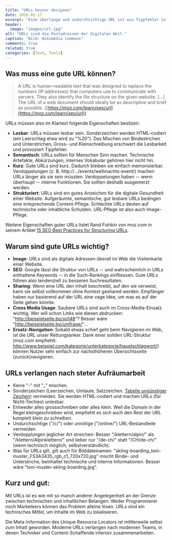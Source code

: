```yaml
---
title: "URLs besser designen"
date: 2016-01-17
excerpt: "Eine überlange und undurchsichtige URL ist wie Tippfehler in der Postadresse: Unschön und schlecht fürs Geschäft. Warum es sich lohnt, URLs richtig zu gestalten. Und: Womit man anfangen könnte."
header:
  image: "images/url.jpg"
alt: "URLs sind die Postadressen der digitalen Welt."
caption: "Bild: Wikimedia Commons"
comments: true
related: true
categories: [Text, Tools]
---
```


## Was muss eine gute URL können?

> A URL is human-readable text that was designed to replace the numbers (IP addresses) that computers use to communicate with servers. They also identify the file structure on the given website. [...] The URL of a web document should ideally be as descriptive and brief as possible. ([https://moz.com/learn/seo/url](https://moz.com/learn/seo/url))

URLs müssen also im Klartext folgende Eigenschaften besitzen:

- **Lesbar**: URLs müssen lesbar sein. Sonderzeichen werden HTML-codiert (ein Leerschlag etwa wird zu "%20"). Das Mischen von Bindestrichen und Unterstrichen, Gross- und Kleinschreibung erschwert die Lesbarkeit und provoziert Tippfehler.
- **Semantisch**: URLs sollten für Menschen Sinn machen. Technische Artefakte, Abkürzungen, internes Vokabular gehören hier nicht hin.
- **Kurz**: Gute URLs sind kurz. Dadurch bleiben sie einfach memorisierbar. Verdoppelungen (z. B. http://.../events/weihnachts-event/) machen URLs länger als sie sein müssten. Verdoppelungen haben -- wenn überhaupt -- interne Funktionen. Sie sollten deshalb ausgemerzt werden.
- **Strukturiert**: URLs sind ein gutes Anzeichen für die digitale Gesundheit einer Website. Aufgeräumte, semantische, gut lesbare URLs bedingen eine entsprechende Content-Pflege. Schlechte URLs deuten auf technische oder inhaltliche Schulden. URL-Pflege ist also auch Image-Pflege.

Weitere Eigenschaften guter URLs listet Rand Fishkin von moz.com in seinem Artikel [15 SEO Best Practices for Structuring URLs](https://moz.com/blog/15-seo-best-practices-for-structuring-urls).

## Warum sind gute URLs wichtig?

- **Image**: URLs sind als digitale Adressen überall im Web die Visitenkarte einer Website.
- **SEO**:  Google lässt die Struktur von URLs -- und wahrscheinlich in URLs enthaltene Keywords -- in die Such-Rankings einfliessen. Gute URLs führen also tendenziell zu besseren Suchresultaten.
- **Sharing**: Wenn eine URL den Inhalt beschreibt, auf den sie verweist, kann sie selbst vollkommen ohne Kontext geshared werden. Empfänger haben nur basierend auf der URL eine vage Idee, um was es auf der Seite gehen könnte.
- **Cross Media Usage**: Saubere URLs sind auch im Cross-Media-Einsatz wichtig. Wer will schon Links wie diesen abdrucken: "http://beispielseite.bp/xp148"? Besser wäre "http://beispielseite.bp/umfrage/"...
- **Ersatz-Navigation**: Sobald etwas schief geht beim Navigieren im Web, ist die URL unser Rettungsanker. Dank einer soliden URL-Struktur (moz.com empfiehlt: http://www.beispiel.com/kategorie/unterkategorie/hauptschlagwort/) können Nutzer sehr einfach zur nächsthöheren Übersichtsseite (zurück)navigieren.


## URLs verlangen nach steter Aufräumarbeit

- Keine "-" mit "_" mischen.
- Sonderzeichen (Leerzeichen, Umlaute, Satzzeichen. [Tabelle ungünstiger Zeichen](http://www.december.com/html/spec/esccodes.html)) vermeiden. Sie werden HTML-codiert und machen URLs (für Nicht-Techies) unlesbar.
- Entweder alles grossschreiben oder alles klein. Weil die Domain in der Regel kleingeschrieben wird, empfiehlt es sich auch den Rest der URL komplett klein zu schreiben. 
- Undurchsichtige ("/c/") oder unnötige ("/online/") URL-Bestandteile vermeiden. 
- Verdopplungen jeglicher Art streichen: Besser "/klettern/alpin/" als "/klettern/Alpinklettern/" und lieber nur "/de-ch/" statt "/CH/de-ch/" (wenn technisch möglich, selbstverständlich).
- Was für URLs gilt, gilt auch für Bilddateinamen: "skiing-boarding_toni-muster_FS3A3435_rgb_c1_720x720.jpg" mischt Binde- und Unterstriche, beinhaltet technische und interne Informationen. Besser wäre "toni-muster-skiing-boarding.jpg".

## Kurz und gut:


Mit URLs ist es wie mit so manch anderer Angelegenheit an der Grenze zwischen technischen und inhaltlichen Belangen: Weder Programmierer noch Marketeers können das Problem alleine lösen. URLs sind ein technisches Mittel, um Inhalte im Web zu lokalisieren. 

Die Meta-Information des Unique Resource Locators ist mittlerweile selbst zum Inhalt geworden. Moderne URLs verlangen nach modernen Teams, in denen Techniker und Content-Schaffende intensiv zusammenarbeiten.